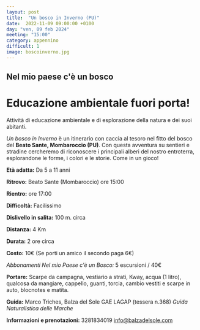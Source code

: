 ```yaml
---
layout: post
title:  "Un bosco in Inverno (PU)"
date:  2022-11-09 09:00:00 +0100
day: "ven, 09 feb 2024"
meeting: "15:00"
category: appennino 
difficult: 1
image: boscoinverno.jpg
---
```


## Nel mio paese c'è un bosco
# Educazione ambientale fuori porta! 

Attività di educazione ambientale e di esplorazione della natura e dei suoi abitanti.

*Un bosco in Inverno* è un itinerario con caccia al tesoro nel fitto del bosco del **Beato Sante, Mombaroccio (PU)**.
Con questa avventura su sentieri e stradine cercheremo di riconoscere i principali alberi del nostro entroterra, esplorandone le forme, i colori e le storie. Come in un gioco!

**Età adatta:** Da 5 a 11 anni 

**Ritrovo:** Beato Sante (Mombaroccio) ore 15:00

**Rientro:** ore 17:00 

**Difficoltà:** Facilissimo 

**Dislivello in salita:**  100 m. circa

**Distanza:** 4 Km

**Durata:** 2 ore circa

**Costo:** 10€ (Se porti un amico il secondo paga 6€)

*Abbonamenti Nel mio Paese c'è un Bosco:* 5 escursioni / 40€

**Portare:** Scarpe da campagna, vestiario a strati, Kway, acqua (1 litro), qualcosa da mangiare, cappello, guanti, torcia, cambio vestiti e scarpe in auto, blocnotes e matita. 

**Guida:** Marco Triches, Balza del Sole GAE LAGAP (tessera n.368)
*Guida Naturalistica delle Marche*

**Informazioni e prenotazioni:** 3281834019 info@balzadelsole.com
